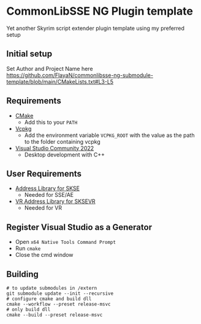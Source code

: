 # CommonLibSSE NG Plugin template
Yet another Skyrim script extender plugin template using my preferred setup

## Initial setup

Set Author and Project Name here
https://github.com/FlayaN/commonlibsse-ng-submodule-template/blob/main/CMakeLists.txt#L3-L5

## Requirements

- [CMake](https://cmake.org/)
  - Add this to your `PATH`
- [Vcpkg](https://github.com/microsoft/vcpkg)
  - Add the environment variable `VCPKG_ROOT` with the value as the path to the folder containing vcpkg
- [Visual Studio Community 2022](https://visualstudio.microsoft.com/)
  - Desktop development with C++

## User Requirements

- [Address Library for SKSE](https://www.nexusmods.com/skyrimspecialedition/mods/32444)
  - Needed for SSE/AE
- [VR Address Library for SKSEVR](https://www.nexusmods.com/skyrimspecialedition/mods/58101)
  - Needed for VR

## Register Visual Studio as a Generator

- Open `x64 Native Tools Command Prompt`
- Run `cmake`
- Close the cmd window

## Building

```
# to update submodules in /extern
git submodule update --init --recursive
# configure cmake and build dll
cmake --workflow --preset release-msvc
# only build dll
cmake --build --preset release-msvc
```

